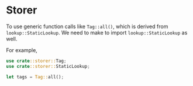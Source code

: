 # Storer

To use generic function calls like `Tag::all()`, which is derived from `lookup::StaticLookup`. We need to make to import `lookup::StaticLookup` as well.

For example,
```rs
use crate::storer::Tag;
use crate::storer::StaticLookup;

let tags = Tag::all();
```
